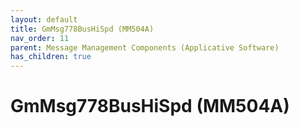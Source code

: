 ```yaml
---
layout: default
title: GmMsg778BusHiSpd (MM504A)
nav_order: 11
parent: Message Management Components (Applicative Software)
has_children: true
---
```

# GmMsg778BusHiSpd (MM504A)

